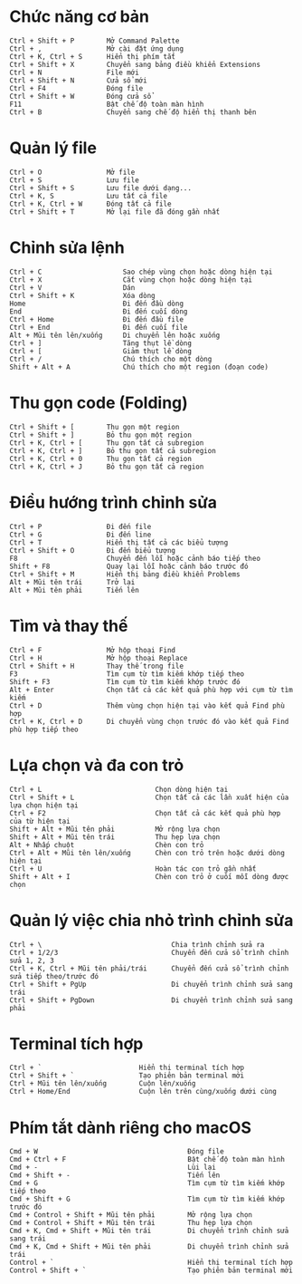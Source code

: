 # Chức năng cơ bản

    Ctrl + Shift + P	    Mở Command Palette
    Ctrl + ,	            Mở cài đặt ứng dụng
    Ctrl + K, Ctrl + S	    Hiển thị phím tắt
    Ctrl + Shift + X	    Chuyển sang bảng điều khiển Extensions
    Ctrl + N	            File mới
    Ctrl + Shift + N	    Cửa sổ mới
    Ctrl + F4	            Đóng file
    Ctrl + Shift + W	    Đóng cửa sổ
    F11	                    Bật chế độ toàn màn hình
    Ctrl + B	            Chuyển sang chế độ hiển thị thanh bên

# Quản lý file

    Ctrl + O	            Mở file
    Ctrl + S	            Lưu file
    Ctrl + Shift + S	    Lưu file dưới dạng...
    Ctrl + K, S	            Lưu tất cả file
    Ctrl + K, Ctrl + W	    Đóng tất cả file
    Ctrl + Shift + T	    Mở lại file đã đóng gần nhất

# Chỉnh sửa lệnh

    Ctrl + C	                Sao chép vùng chọn hoặc dòng hiện tại
    Ctrl + X	                Cắt vùng chọn hoặc dòng hiện tại
    Ctrl + V	                Dán
    Ctrl + Shift + K	        Xóa dòng
    Home	                    Đi đến đầu dòng
    End	                        Đi đến cuối dòng
    Ctrl + Home	                Đi đến đầu file
    Ctrl + End	                Đi đến cuối file
    Alt + Mũi tên lên/xuống	    Di chuyển lên hoặc xuống
    Ctrl + ]	                Tăng thụt lề dòng
    Ctrl + [	                Giảm thụt lề dòng
    Ctrl + /	                Chú thích cho một dòng
    Shift + Alt + A	            Chú thích cho một region (đoạn code)

# Thu gọn code (Folding)

    Ctrl + Shift + [	    Thu gọn một region
    Ctrl + Shift + ]	    Bỏ thu gọn một region
    Ctrl + K, Ctrl + [	    Thu gọn tất cả subregion
    Ctrl + K, Ctrl + ]	    Bỏ thu gọn tất cả subregion
    Ctrl + K, Ctrl + 0	    Thu gọn tất cả region
    Ctrl + K, Ctrl + J	    Bỏ thu gọn tất cả region

# Điều hướng trình chỉnh sửa

    Ctrl + P	            Đi đến file
    Ctrl + G	            Đi đến line
    Ctrl + T	            Hiển thị tất cả các biểu tượng
    Ctrl + Shift + O	    Đi đến biểu tượng
    F8	                    Chuyển đến lỗi hoặc cảnh báo tiếp theo
    Shift + F8	            Quay lại lỗi hoặc cảnh báo trước đó
    Ctrl + Shift + M	    Hiển thị bảng điều khiển Problems
    Alt + Mũi tên trái	    Trở lại
    Alt + Mũi tên phải	    Tiến lên

# Tìm và thay thế

    Ctrl + F	            Mở hộp thoại Find
    Ctrl + H	            Mở hộp thoại Replace
    Ctrl + Shift + H	    Thay thế trong file
    F3	                    Tìm cụm từ tìm kiếm khớp tiếp theo
    Shift + F3	            Tìm cụm từ tìm kiếm khớp trước đó
    Alt + Enter	            Chọn tất cả các kết quả phù hợp với cụm từ tìm kiếm
    Ctrl + D	            Thêm vùng chọn hiện tại vào kết quả Find phù hợp
    Ctrl + K, Ctrl + D	    Di chuyển vùng chọn trước đó vào kết quả Find phù hợp tiếp theo

# Lựa chọn và đa con trỏ

    Ctrl + L	                        Chọn dòng hiện tại
    Ctrl + Shift + L	                Chọn tất cả các lần xuất hiện của lựa chọn hiện tại
    Ctrl + F2	                        Chọn tất cả các kết quả phù hợp của từ hiện tại
    Shift + Alt + Mũi tên phải	        Mở rộng lựa chọn
    Shift + Alt + Mũi tên trái	        Thu hẹp lựa chọn
    Alt + Nhấp chuột	                Chèn con trỏ
    Ctrl + Alt + Mũi tên lên/xuống	    Chèn con trỏ trên hoặc dưới dòng hiện tại
    Ctrl + U	                        Hoàn tác con trỏ gần nhất
    Shift + Alt + I	                    Chèn con trỏ ở cuối mỗi dòng được chọn

# Quản lý việc chia nhỏ trình chỉnh sửa

    Ctrl + \	                            Chia trình chỉnh sửa ra
    Ctrl + 1/2/3	                        Chuyển đến cửa sổ trình chỉnh sửa 1, 2, 3
    Ctrl + K, Ctrl + Mũi tên phải/trái	    Chuyển đến cửa sổ trình chỉnh sửa tiếp theo/trước đó
    Ctrl + Shift + PgUp	                    Di chuyển trình chỉnh sửa sang trái
    Ctrl + Shift + PgDown	                Di chuyển trình chỉnh sửa sang phải

# Terminal tích hợp

    Ctrl + `	                    Hiển thị terminal tích hợp
    Ctrl + Shift + `	            Tạo phiên bản terminal mới
    Ctrl + Mũi tên lên/xuống	    Cuộn lên/xuống
    Ctrl + Home/End	                Cuộn lên trên cùng/xuống dưới cùng

# Phím tắt dành riêng cho macOS

    Cmd + W	                                    Đóng file
    Cmd + Ctrl + F	                            Bật chế độ toàn màn hình
    Cmd + -	                                    Lùi lại
    Cmd + Shift + -	                            Tiến lên
    Cmd + G	                                    Tìm cụm từ tìm kiếm khớp tiếp theo
    Cmd + Shift + G	                            Tìm cụm từ tìm kiếm khớp trước đó
    Cmd + Control + Shift + Mũi tên phải	    Mở rộng lựa chọn
    Cmd + Control + Shift + Mũi tên trái	    Thu hẹp lựa chọn
    Cmd + K, Cmd + Shift + Mũi tên trái	        Di chuyển trình chỉnh sửa sang trái
    Cmd + K, Cmd + Shift + Mũi tên phải	        Di chuyển trình chỉnh sửa trái
    Control + `	                                Hiển thị terminal tích hợp
    Control + Shift + `	                        Tạo phiên bản terminal mới
